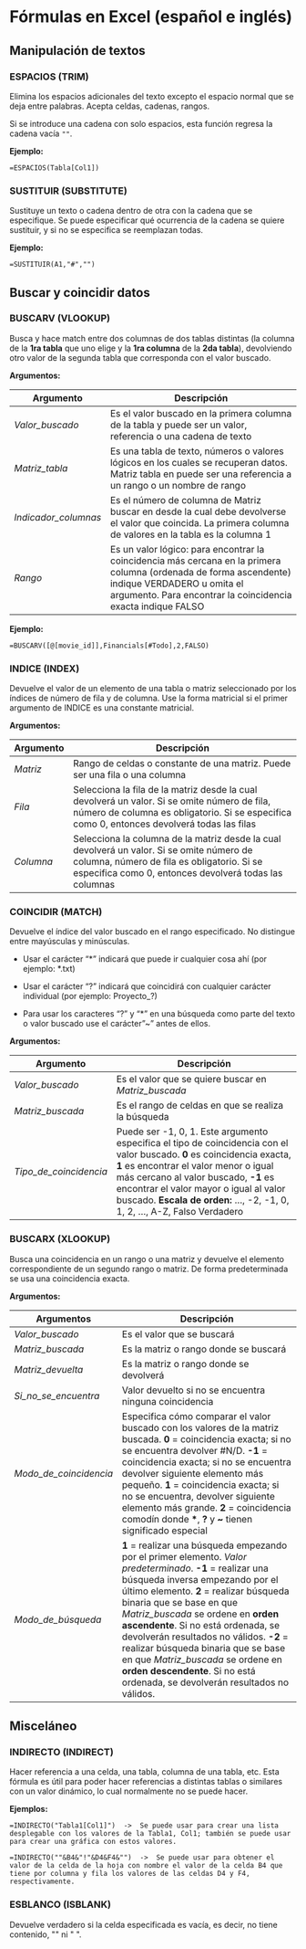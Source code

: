 # Fórmulas en Excel (español e inglés)

## Manipulación de textos

### ESPACIOS (TRIM)

Elimina los espacios adicionales del texto excepto el espacio normal que se deja entre palabras. Acepta celdas, cadenas, rangos.

Si se introduce una cadena con solo espacios, esta función regresa la cadena vacía `""`.

**Ejemplo:**

```
=ESPACIOS(Tabla[Col1])
```

### SUSTITUIR (SUBSTITUTE)

Sustituye un texto o cadena dentro de otra con la cadena que se especifique. Se puede especificar qué ocurrencia de la cadena se quiere sustituir, y si no se especifica se reemplazan todas.

**Ejemplo:**

```
=SUSTITUIR(A1,"#","")
```

## Buscar y coincidir datos

### BUSCARV (VLOOKUP)

Busca y hace match entre dos columnas de dos tablas distintas (la columna de la **1ra tabla** que uno elige y la **1ra columna** de la **2da tabla**), devolviendo otro valor de la segunda tabla que corresponda con el valor buscado.

**Argumentos:**

| Argumento | Descripción |
| --------- | ----------- |
| *Valor_buscado* | Es el valor buscado en la primera columna de la tabla y puede ser un valor, referencia o una cadena de texto |
| *Matriz_tabla* | Es una tabla de texto, números o valores lógicos en los cuales se recuperan datos. Matriz tabla en puede ser una referencia a un rango o un nombre de rango |
| *Indicador_columnas* | Es el número de columna de Matriz buscar en desde la cual debe devolverse el valor que coincida. La primera columna de valores en la tabla es la columna 1 |
| *Rango* | Es un valor lógico: para encontrar la coincidencia más cercana en la primera columna (ordenada de forma ascendente) indique VERDADERO u omita el argumento. Para encontrar la coincidencia exacta indique FALSO |

**Ejemplo:**

```
=BUSCARV([@[movie_id]],Financials[#Todo],2,FALSO)
```

### INDICE (INDEX)

Devuelve el valor de un elemento de una tabla o matriz seleccionado por los índices de número de fila y de columna. Use la forma matricial si el primer argumento de INDICE es una constante matricial.

**Argumentos:**

| Argumento | Descripción |
| --------- | ----------- |
| *Matriz* | Rango de celdas o constante de una matriz. Puede ser una fila o una columna |
| *Fila* | Selecciona la fila de la matriz desde la cual devolverá un valor. Si se omite número de fila, número de columna es obligatorio. Si se especifica como 0, entonces devolverá todas las filas |
| *Columna* | Selecciona la columna de la matriz desde la cual devolverá un valor. Si se omite número de columna, número de fila es obligatorio. Si se especifica como 0, entonces devolverá todas las columnas |

### COINCIDIR (MATCH)

Devuelve el índice del valor buscado en el rango especificado. No distingue entre mayúsculas y minúsculas.

- Usar el carácter “*” indicará que puede ir cualquier cosa ahí (por ejemplo: *.txt)

- Usar el carácter “?” indicará que coincidirá con cualquier carácter individual (por ejemplo: Proyecto_?)

- Para usar los caracteres “?” y “*” en una búsqueda como parte del texto o valor buscado use el carácter”~” antes de ellos.

**Argumentos:**

| Argumento | Descripción |
| --------- | ----------- |
| *Valor_buscado* | Es el valor que se quiere buscar en *Matriz_buscada* |
| *Matriz_buscada* | Es el rango de celdas en que se realiza la búsqueda |
| *Tipo_de_coincidencia* | Puede ser -1, 0, 1. Este argumento especifica el tipo de coincidencia con el valor buscado. **0** es coincidencia exacta, **1** es encontrar el valor menor o igual más cercano al valor buscado, **-1** es encontrar el valor mayor o igual al valor buscado. **Escala de orden:** …, -2, -1, 0, 1, 2, …, A-Z, Falso Verdadero |

### BUSCARX (XLOOKUP)

Busca una coincidencia en un rango o una matriz y devuelve el elemento correspondiente de un segundo rango o matriz. De forma predeterminada se usa una coincidencia exacta.

**Argumentos:**

| Argumentos | Descripción |
| ---------- | ----------- |
| *Valor_buscado* | Es el valor que se buscará |
| *Matriz_buscada* | Es la matriz o rango donde se buscará |
| *Matriz_devuelta* | Es la matriz o rango donde se devolverá |
| *Si_no_se_encuentra* | Valor devuelto si no se encuentra ninguna coincidencia |
| *Modo_de_coincidencia* |Especifica cómo comparar el valor buscado con los valores de la matriz buscada. **0** = coincidencia exacta; si no se encuentra devolver #N/D.  **-1** = coincidencia exacta; si no se encuentra devolver siguiente elemento más pequeño. **1** = coincidencia exacta; si no se encuentra, devolver siguiente elemento más grande. **2** = coincidencia comodín donde **\***, **?** y **~** tienen significado especial |
| *Modo_de_búsqueda* | **1** = realizar una búsqueda empezando por el primer elemento. *Valor predeterminado*. **-1** = realizar una búsqueda inversa empezando por el último elemento. **2** = realizar búsqueda binaria que se base en que *Matriz_buscada* se ordene en **orden ascendente**. Si no está ordenada, se devolverán resultados no válidos. **-2** = realizar búsqueda binaria que se base en que *Matriz_buscada* se ordene en **orden descendente**. Si no está ordenada, se devolverán resultados no válidos. |

## Misceláneo

### INDIRECTO (INDIRECT)

Hacer referencia a una celda, una tabla, columna de una tabla, etc. Esta fórmula es útil para poder hacer referencias a distintas tablas o similares con un valor dinámico, lo cual normalmente no se puede hacer.

**Ejemplos:**

```
=INDIRECTO("Tabla1[Col1]")  ->  Se puede usar para crear una lista desplegable con los valores de la Tabla1, Col1; también se puede usar para crear una gráfica con estos valores.

=INDIRECTO(""&B4&"!"&D4&F4&"")  ->  Se puede usar para obtener el valor de la celda de la hoja con nombre el valor de la celda B4 que tiene por columna y fila los valores de las celdas D4 y F4, respectivamente.
```

### ESBLANCO (ISBLANK)

Devuelve verdadero si la celda especificada es vacía, es decir, no tiene contenido, "" ni " ".